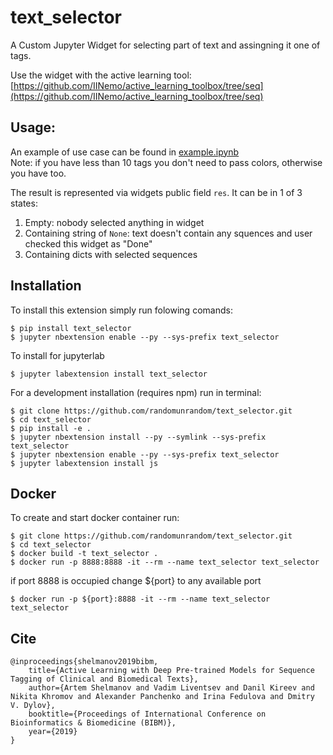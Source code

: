 text_selector
===============================
A Custom Jupyter Widget for selecting part of text and assingning it one of tags.  

Use the widget with the active learning tool:  
[https://github.com/IINemo/active_learning_toolbox/tree/seq](https://github.com/IINemo/active_learning_toolbox/tree/seq)

Usage:
------
An example of use case can be found in [example.ipynb](https://github.com/randomunrandom/text_selector/blob/master/example.ipynb)\
Note: if you have less than 10 tags you don't need to pass colors, otherwise you have too.

The result is represented via widgets public field `res`.
It can be in 1 of 3 states:
1. Empty: nobody selected anything in widget
2. Containing string of `None`: text doesn't contain any squences and user checked this widget as "Done"
3. Containing dicts with selected sequences


Installation
------------
To install this extension simply run folowing comands:
    
    $ pip install text_selector
    $ jupyter nbextension enable --py --sys-prefix text_selector

To install for jupyterlab

    $ jupyter labextension install text_selector

For a development installation (requires npm) run in terminal:

    $ git clone https://github.com/randomunrandom/text_selector.git
    $ cd text_selector
    $ pip install -e .
    $ jupyter nbextension install --py --symlink --sys-prefix text_selector
    $ jupyter nbextension enable --py --sys-prefix text_selector
    $ jupyter labextension install js

Docker
------
To create and start docker container run:

    $ git clone https://github.com/randomunrandom/text_selector.git
    $ cd text_selector
    $ docker build -t text_selector .
    $ docker run -p 8888:8888 -it --rm --name text_selector text_selector

if port 8888 is occupied change ${port} to any available port

    $ docker run -p ${port}:8888 -it --rm --name text_selector text_selector


Cite
----
````
@inproceedings{shelmanov2019bibm,
    title={Active Learning with Deep Pre-trained Models for Sequence Tagging of Clinical and Biomedical Texts},
    author={Artem Shelmanov and Vadim Liventsev and Danil Kireev and Nikita Khromov and Alexander Panchenko and Irina Fedulova and Dmitry V. Dylov},
    booktitle={Proceedings of International Conference on Bioinformatics & Biomedicine (BIBM)},
    year={2019}
}
